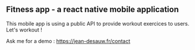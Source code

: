 ## Fitness app - a react native mobile application

This mobile app is using a public API to provide workout exercices to users. Let's workout !

Ask me for a demo : https://jean-desauw.fr/contact
